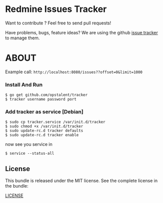 Redmine Issues Tracker
======

Want to contribute ? Feel free to send pull requests!

Have problems, bugs, feature ideas?
We are using the github [issue tracker](https://github.com/opstalent/tracker/issues) to manage them.

ABOUT
==================================================

Example call: `http://localhost:8080/issues??offset=0&limit=1000`

### Install And Run

```shell
$ go get github.com/opstalent/tracker
$ tracker username password port
```

### Add tracker as service [Debian]

```shell
$ sudo cp tracker.service /var/init.d/tracker
$ sudo chmod +x /var/init.d/tracker
$ sudo update-rc.d tracker defaults
$ sudo update-rc.d tracker enable
```

now see you service in

```shell
$ service --status-all
```

License
-------
This bundle is released under the MIT license. See the complete license in the bundle:

[LICENSE](LICENSE)
